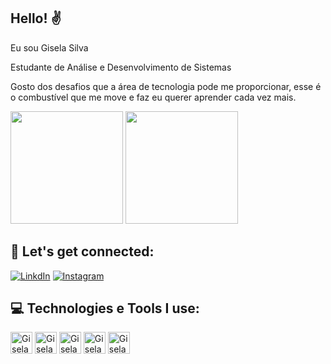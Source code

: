 ## Hello! ✌️

Eu sou Gisela Silva

Estudante de Análise e Desenvolvimento de Sistemas

Gosto dos desafios que a área de tecnologia pode me proporcionar, esse é o combustível que me move e faz eu querer aprender cada vez mais.

<div>
 <img height="180em" src="https://github-readme-stats.vercel.app/api?username=GiselaSilva&show_icons=true&theme=dracula"/>
 <img height="180em" src="https://github-readme-stats.vercel.app/api/top-langs/?username=GiselaSilva&layout=compact&theme=dracula"/>
 
</div>

## 🔗 Let's get connected:

[![LinkdIn](https://img.shields.io/badge/LinkedIn-0077B5?style=for-the-badge&logo=linkedin&logoColor=white)](https://www.linkedin.com/in/giselak-gsilva/)
[![Instagram](https://img.shields.io/badge/Instagram-E4405F?style=for-the-badge&logo=instagram&logoColor=white)](https://www.instagram.com/giiskarin/?next=%2F)

## 💻 Technologies e Tools I use:

<div>
<img align="centeer" alt="Gisela-html" height="35" widht="40" src="https://cdn.jsdelivr.net/gh/devicons/devicon/icons/html5/html5-original.svg"/>
<img align="centeer" alt="Gisela-css" height="35" widht="40" src="https://cdn.jsdelivr.net/gh/devicons/devicon/icons/css3/css3-original.svg"/>
<img align="centeer" alt="Gisela-js" height="35" widht="40" src="https://cdn.jsdelivr.net/gh/devicons/devicon/icons/javascript/javascript-original.svg"/>
<img align="centeer" alt="Gisela-java" height="35" widht="40" src="https://cdn.jsdelivr.net/gh/devicons/devicon/icons/java/java-original.svg"/>
<img align="centeer" alt="Gisela-python" height="35" widht="40" src="https://cdn.jsdelivr.net/gh/devicons/devicon/icons/python/python-original.svg"/>

</div>
